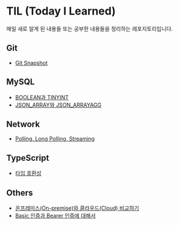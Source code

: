 # TIL (Today I Learned)

매일 새로 알게 된 내용들 또는 공부한 내용들을 정리하는 레포지토리입니다.

## Git

-   [Git Snapshot](https://github.com/iamkanguk97/TIL/blob/main/Git/Git-Snapshot.md)

## MySQL

-   [BOOLEAN과 TINYINT](https://github.com/iamkanguk97/TIL/blob/main/MySQL/BOOLEAN%EA%B3%BC%20TINYINT.md)
-   [JSON_ARRAY와 JSON_ARRAYAGG](https://github.com/iamkanguk97/TIL/blob/main/MySQL/JSON_ARRAY%EC%99%80%20JSON_ARRAYAGG.md)

## Network

-   [Polling, Long Polling, Streaming](https://github.com/iamkanguk97/TIL/blob/main/Network/Polling.md)

## TypeScript

-   [타입 호환성](https://github.com/iamkanguk97/TIL/blob/main/TypeScript/%ED%83%80%EC%9E%85%20%ED%98%B8%ED%99%98%EC%84%B1.md)

## Others

-   [온프레미스(On-premise)와 클라우드(Cloud) 비교하기](<https://github.com/iamkanguk97/TIL/blob/main/Others/%EC%98%A8%ED%94%84%EB%A0%88%EB%AF%B8%EC%8A%A4(On-premise)%EC%99%80%20%ED%81%B4%EB%9D%BC%EC%9A%B0%EB%93%9C(Cloud).md>)
-   [Basic 인증과 Bearer 인증에 대해서](https://github.com/iamkanguk97/TIL/blob/main/Basic%20%EC%9D%B8%EC%A6%9D%EA%B3%BC%20Bearer%20%EC%9D%B8%EC%A6%9D.md)
